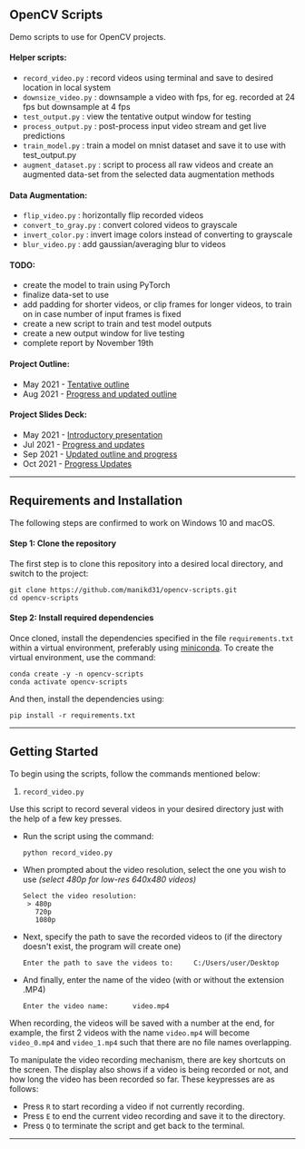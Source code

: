 ## OpenCV Scripts

Demo scripts to use for OpenCV projects.


#### Helper scripts:
- `record_video.py` : record videos using terminal and save to desired location in local system
- `downsize_video.py` : downsample a video with fps, for eg. recorded at 24 fps but downsample at 4 fps
- `test_output.py` : view the tentative output window for testing
- `process_output.py` : post-process input video stream and get live predictions
- `train_model.py` : train a model on mnist dataset and save it to use with test_output.py
- `augment_dataset.py` : script to process all raw videos and create an augmented data-set from the selected data augmentation methods


#### Data Augmentation:
- `flip_video.py` : horizontally flip recorded videos
- `convert_to_gray.py` : convert colored videos to grayscale
- `invert_color.py` : invert image colors instead of converting to grayscale
- `blur_video.py` : add gaussian/averaging blur to videos


#### TODO:
- create the model to train using PyTorch
- finalize data-set to use
- add padding for shorter videos, or clip frames for longer videos, to train on in case number of input frames is fixed
- create a new script to train and test model outputs
- create a new output window for live testing
- complete report by November 19th


#### Project Outline:
- May 2021 - [Tentative outline](https://docs.google.com/document/d/1sXTo-BjUdvTLN2oQKA-ix1LHM9sqz-XGWphIZPI0ots/edit?usp=sharing)
- Aug 2021 - [Progress and updated outline](https://docs.google.com/document/d/1Lqoa6uQgTHosYO7uk4eMCXWYMVb1Am1_jhMtE1oeJIc/edit?usp=sharing)


#### Project Slides Deck:
- May 2021 - [Introductory presentation](https://docs.google.com/presentation/d/1oDfragLFvmWzsUEXBTLvAuij-GW0XwMH_SSIyqX6OqE/edit?usp=sharing)
- Jul 2021 - [Progress and updates](https://docs.google.com/presentation/d/1PjKQRSTTjoYRZZOgmXeid-PW3HIyBOyh8sNw_OZjoU8/edit?usp=sharing)
- Sep 2021 - [Updated outline and progress](https://docs.google.com/presentation/d/15rXKTdLrlvkxmiaJCz0HH59UR8_FoUvMuG5g9bL54IQ/edit?usp=sharing)
- Oct 2021 - [Progress Updates](https://docs.google.com/presentation/d/1lDVqSbILRHq1Q6wEgJD8x5HiSXUuBDnv8lTo3K8qCME/edit?usp=sharing)

---

## Requirements and Installation

The following steps are confirmed to work on Windows 10 and macOS.

#### Step 1: Clone the repository

The first step is to clone this repository into a desired local directory, and switch to the project:
    
    git clone https://github.com/manikd31/opencv-scripts.git
    cd opencv-scripts

#### Step 2: Install required dependencies

Once cloned, install the dependencies specified in the file `requirements.txt` within a virtual environment, preferably using [miniconda](https://docs.conda.io/en/latest/miniconda.html). To create the virtual environment, use the command:

    conda create -y -n opencv-scripts
    conda activate opencv-scripts

And then, install the dependencies using:

    pip install -r requirements.txt

---

## Getting Started

To begin using the scripts, follow the commands mentioned below:

1. `record_video.py`

  Use this script to record several videos in your desired directory just with the help of a few key presses.
- Run the script using the command:

      python record_video.py

- When prompted about the video resolution, select the one you wish to use _(select 480p for low-res 640x480 videos)_

      Select the video resolution:
       > 480p
         720p
         1080p

- Next, specify the path to save the recorded videos to (if the directory doesn't exist, the program will create one)

      Enter the path to save the videos to:     C:/Users/user/Desktop

- And finally, enter the name of the video (with or without the extension .MP4)

      Enter the video name:      video.mp4

When recording, the videos will be saved with a number at the end, for example, the first 2 videos with the name `video.mp4` will become `video_0.mp4` and `video_1.mp4` such that there are no file names overlapping.

To manipulate the video recording mechanism, there are key shortcuts on the screen. The display also shows if a video is being recorded or not, and how long the video has been recorded so far. These keypresses are as follows:
- Press `R` to start recording a video if not currently recording.
- Press `E` to end the current video recording and save it to the directory.
- Press `Q` to terminate the script and get back to the terminal.

---
